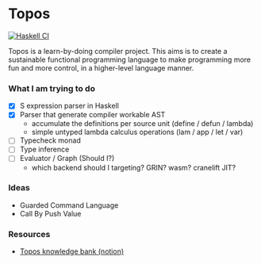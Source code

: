 # Topos

[![Haskell CI](https://github.com/topoi-lang/topos/actions/workflows/haskell.yml/badge.svg?branch=main)](https://github.com/topoi-lang/topos/actions/workflows/haskell.yml)

Topos is a learn-by-doing compiler project. This aims is to create a sustainable functional programming language to make programming more fun and more control, in a higher-level language manner.

### What I am trying to do
- [x] S expression parser in Haskell
- [x] Parser that generate compiler workable AST
    - accumulate the definitions per source unit (define / defun / lambda)
    - simple untyped lambda calculus operations (lam / app / let / var)
- [ ] Typecheck monad
- [ ] Type inference
- [ ] Evaluator / Graph (Should I?)
    - which backend should I targeting? GRIN? wasm? cranelift JIT?

### Ideas
- Guarded Command Language
- Call By Push Value

### Resources
* [Topos knowledge bank (notion)](https://www.notion.so/Topos-07f4ed2a60234d458703fe416282dedf)
